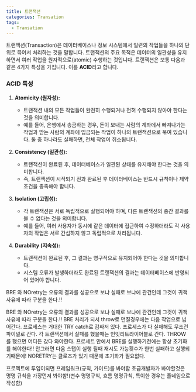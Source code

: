 ```yaml
---
title: 트랜잭션
categories: Transation
tags:
  - Transation
---
```

트랜잭션(Transaction)은 데이터베이스나 정보 시스템에서 일련의 작업들을 하나의 단위로 묶어서 처리하는 것을 말합니다. 트랜잭션의 주요 목적은 데이터의 일관성을 유지하면서 여러 작업을 원자적으로(atomic) 수행하는 것입니다. 트랜잭션은 보통 다음과 같은 4가지 특성을 가집니다. 이를 **ACID**라고 합니다.

### **ACID 특성**

1. **Atomicity (원자성):**
    
    - 트랜잭션 내의 모든 작업들이 완전히 수행되거나 전혀 수행되지 않아야 한다는 것을 의미합니다.
    - 예를 들어, 은행에서 송금하는 경우, 돈이 보내는 사람의 계좌에서 빠져나가는 작업과 받는 사람의 계좌에 입금되는 작업이 하나의 트랜잭션으로 묶여 있습니다. 둘 중 하나라도 실패하면, 전체 작업이 취소됩니다.
2. **Consistency (일관성):**
    
    - 트랜잭션이 완료된 후, 데이터베이스가 일관된 상태를 유지해야 한다는 것을 의미합니다.
    - 즉, 트랜잭션이 시작되기 전과 완료된 후 데이터베이스는 반드시 규칙이나 제약 조건을 충족해야 합니다.
3. **Isolation (고립성):**
    
    - 각 트랜잭션은 서로 독립적으로 실행되어야 하며, 다른 트랜잭션의 중간 결과를 볼 수 없다는 것을 의미합니다.
    - 예를 들어, 여러 사용자가 동시에 같은 데이터에 접근하여 수정하더라도 각 사용자의 작업은 서로 간섭하지 않고 독립적으로 처리됩니다.
4. **Durability (지속성):**
    
    - 트랜잭션이 완료된 후, 그 결과는 영구적으로 유지되어야 한다는 것을 의미합니다.
    - 시스템 오류가 발생하더라도 완료된 트랜잭션의 결과는 데이터베이스에 반영되어 있어야 합니다.


BRE 와 NOretry는 오류의 결과를 성공으로 보냐 실패로 보냐에 관건인데 그것이 귀책사유에 따라 구분을 한다.!!


BRE 와 NOretry는 오류의 결과를 성공으로 보냐 실패로 보냐에 관건인데 그것이 귀책사유에 따라 구분을 한다.!!
BRE 처리가 되서 throw로 던질경우에는 다음 작업으로 넘어간다. 프로세스는 거대한 TRY catch로 감싸저 있다.
프로세스가 다 실패해도 무조건 파이널로 간다. 각 트랜잭션에서 실패를 했을때는 인잇리트라이어블로 간다. 
THROW를 했으면 어디든 갔다 와야한다. 
프로세트 안에서 BRE를 실행하기전에는 항상 초기화를 해야한다!! 안그러면 다음 스탭이 실행 될때 재시도 가능횟수가 한번 실패하고 실행되기때문에!
NORETRY는 클로즈가 있기 때문에 초기화가 필요없다.

프로젝트에 투입이되면 
프레임워크(규칙, 가이드)를 봐야함
초급개발자가 봐야할것은 명명 규칙을 가장먼저 봐야함!(변수 명명규칙, 흐름 명명규칙, 특이한 경우는 풀네임으로 작성함)

